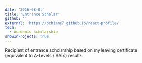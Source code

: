 ```yaml
---
date: '2016-08-01'
title: 'Entrance Scholar'
github: ''
external: 'https://bchiang7.github.io/react-profile/'
tech:
  - Academic Scholarship
showInProjects: true
---
```


Recipient of entrance scholarship based on my leaving certificate (equivalent to A-Levels / SATs) results.
